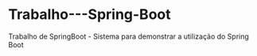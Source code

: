 # Trabalho---Spring-Boot
Trabalho de SpringBoot - Sistema para demonstrar a utilização do Spring Boot
